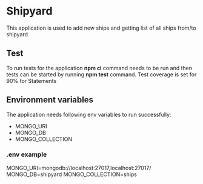 # Shipyard

This application is used to add new ships and getting list of all ships from/to shipyard

## Test

To run tests for the application **npm ci** command needs to be run and then tests can be started by running **npm test** command. Test coverage is set for 90% for Statements

## Environment variables

The application needs following env variables to run successfully:

- MONGO_URI
- MONGO_DB
- MONGO_COLLECTION

### .env example

MONGO_URI=mongodb://localhost:27017,localhost:27017/
MONGO_DB=shipyard
MONGO_COLLECTION=ships
